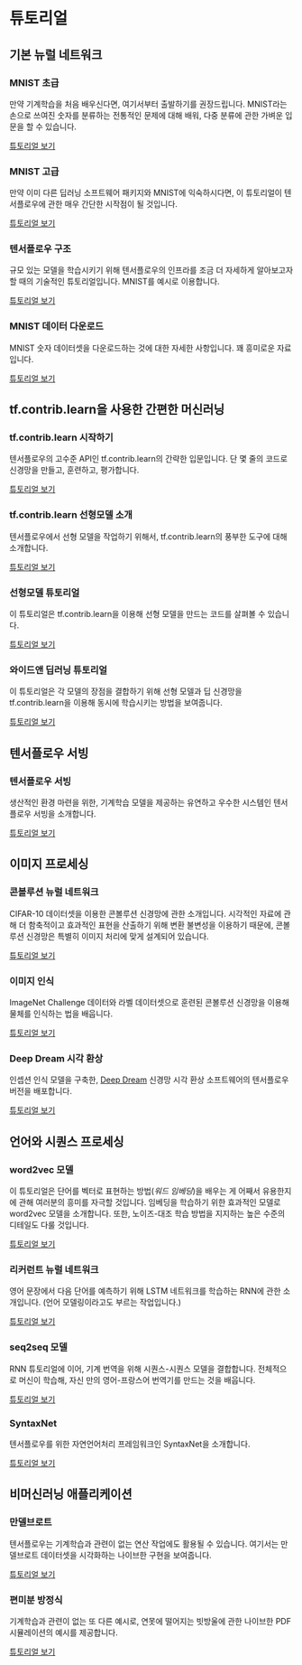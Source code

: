 # 튜토리얼

## 기본 뉴럴 네트워크

### MNIST 초급

만약 기계학습을 처음 배우신다면, 여기서부터 출발하기를 권장드립니다. MNIST라는 손으로 쓰여진 숫자를 분류하는 전통적인 문제에 대해 배워, 다중 분류에 관한 가벼운 입문을 할 수 있습니다.

[튜토리얼 보기](undefined/index.md)

### MNIST 고급

만약 이미 다른 딥러닝 소프트웨어 패키지와 MNIST에 익숙하시다면, 이 튜토리얼이 텐서플로우에 관한 매우 간단한 시작점이 될 것입니다.

[튜토리얼 보기](undefined/index-1.md)

### 텐서플로우 구조

규모 있는 모델을 학습시키기 위해 텐서플로우의 인프라를 조금 더 자세하게 알아보고자 할 때의 기술적인 튜토리얼입니다. MNIST를 예시로 이용합니다.

[튜토리얼 보기](undefined/index-2.md)

### MNIST 데이터 다운로드

MNIST 숫자 데이터셋을 다운로드하는 것에 대한 자세한 사항입니다. 꽤 흥미로운 자료입니다.

[튜토리얼 보기](undefined/index-3.md)

## tf.contrib.learn을 사용한 간편한 머신러닝

### tf.contrib.learn 시작하기

텐서플로우의 고수준 API인 tf.contrib.learn의 간략한 입문입니다. 단 몇 줄의 코드로 신경망을 만들고, 훈련하고, 평가합니다.

[튜토리얼 보기](tf.contrib.learn/index.md)

### tf.contrib.learn 선형모델 소개

텐서플로우에서 선형 모델을 작업하기 위해서, tf.contrib.learn의 풍부한 도구에 대해 소개합니다.

[튜토리얼 보기](tf.contrib.learn/overview.md)

### 선형모델 튜토리얼

이 튜토리얼은 tf.contrib.learn을 이용해 선형 모델을 만드는 코드를 살펴볼 수 있습니다.

[튜토리얼 보기](tf.contrib.learn/index-1.md)

### 와이드앤 딥러닝 튜토리얼

이 튜토리얼은 각 모델의 장점을 결합하기 위해 선형 모델과 딥 신경망을 tf.contrib.learn을 이용해 동시에 학습시키는 방법을 보여줍니다.

[튜토리얼 보기](tf.contrib.learn/index-2.md)

## 텐서플로우 서빙

### 텐서플로우 서빙

생산적인 환경 마련을 위한, 기계학습 모델을 제공하는 유연하고 우수한 시스템인 텐서플로우 서빙을 소개합니다.

[튜토리얼 보기](undefined-1/index.md)

## 이미지 프로세싱

### 콘볼루션 뉴럴 네트워크

CIFAR-10 데이터셋을 이용한 콘볼루션 신경망에 관한 소개입니다. 시각적인 자료에 관해 더 함축적이고 효과적인 표현을 산출하기 위해 변환 불변성을 이용하기 때문에, 콘볼루션 신경망은 특별히 이미지 처리에 맞게 설계되어 있습니다.

[튜토리얼 보기](undefined-2/index.md)

### 이미지 인식

ImageNet Challenge 데이터와 라벨 데이터셋으로 훈련된 콘볼루션 신경망을 이용해 물체를 인식하는 법을 배웁니다.

[튜토리얼 보기](undefined-2/index-1.md)

### Deep Dream 시각 환상

인셉션 인식 모델을 구축한, [Deep Dream](https://github.com/google/deepdream) 신경망 시각 환상 소프트웨어의 텐서플로우 버전을 배포합니다.

[튜토리얼 보기](https://www.tensorflow.org/code/tensorflow/examples/tutorials/deepdream/deepdream.ipynb)

## 언어와 시퀀스 프로세싱

### word2vec 모델

이 튜토리얼은 단어를 벡터로 표현하는 방법\(_워드 임베딩_\)을 배우는 게 어째서 유용한지에 관해 여러분의 흥미를 자극할 것입니다. 임베딩을 학습하기 위한 효과적인 모델로 word2vec 모델을 소개합니다. 또한, 노이즈-대조 학습 방법을 지지하는 높은 수준의 디테일도 다룰 것입니다.

[튜토리얼 보기](undefined-3/index.md)

### 리커런트 뉴럴 네트워크

영어 문장에서 다음 단어를 예측하기 위해 LSTM 네트워크를 학습하는 RNN에 관한 소개입니다. \(언어 모델링이라고도 부르는 작업입니다.\)

[튜토리얼 보기](undefined-3/index-1.md)

### seq2seq 모델

RNN 튜토리얼에 이어, 기계 번역을 위해 시퀀스-시퀀스 모델을 결합합니다. 전체적으로 머신이 학습해, 자신 만의 영어-프랑스어 번역기를 만드는 것을 배웁니다.

[튜토리얼 보기](undefined-3/index-2.md)

### SyntaxNet

텐서플로우를 위한 자연언어처리 프레임워크인 SyntaxNet을 소개합니다.

[튜토리얼 보기](undefined-3/index-3.md)

## 비머신러닝 애플리케이션

### 만델브로트

텐서플로우는 기계학습과 관련이 없는 연산 작업에도 활용될 수 있습니다. 여기서는 만델브로트 데이터셋을 시각화하는 나이브한 구현을 보여줍니다.

[튜토리얼 보기](undefined-4/index.md)

### 편미분 방정식

기계학습과 관련이 없는 또 다른 예시로, 연못에 떨어지는 빗방울에 관한 나이브한 PDF 시뮬레이션의 예시를 제공합니다.

[튜토리얼 보기](undefined-4/index-1.md)

